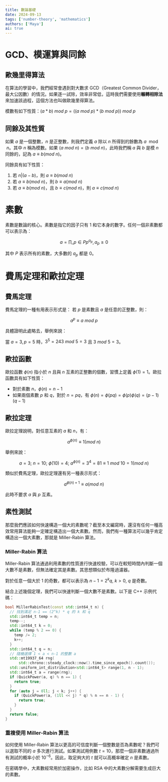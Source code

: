 ```yaml
---
title: 數論基礎
date: 2024-09-13
tags: ['number-theory', 'mathematics']
authors: ['Maya']
ai: true
---
```


# GCD、模運算與同餘

## 歐幾里得算法

在算法的學習中，我們經常會遇到對大數求 GCD（Greatest Common Divider，最大公因數）的情況。如果逐一試除，效率非常低，這時我們需要使用**輾轉相除法**來加速該過程，這個方法也叫做歐幾里得算法。

模數有如下性質：$(a*b)\ mod \ p=((a\ mod \ p)*(b \ mod \ p))\ mod\ p$

## 同餘及其性質

如果 $a$ 是一個整數，$n$ 是正整數，則我們定義 $a$ 除以 $n$ 所得到的餘數為 $a \mod n$。其中 $n$ 稱為模數。如果 $(a\ mod\ n)=(b\ mod \ n)$，此時我們稱 $a$ 與 $b$ 是模 $n$ 同餘的，記為 $a\equiv b(mod \ n)$。

同餘具有如下性質：

1. 若 $n|(a-b)$，則 $a\equiv b(mod \ n)$
2. 若 $a\equiv b(mod \ n)$，則 $b\equiv a(mod \ n)$
3. 若 $a\equiv b(mod \ n)$，且 $b\equiv c(mod \ n)$，則 $a\equiv c(mod \ n)$

# 素數

素數是數論的核心。素數是指它的因子只有 1 和它本身的數字。任何一個非素數都可以表示為：

$$ a= \prod \limits\_{p \in P} p^{a_p}, a_p \geq 0$$

其中 $P$ 表示所有的素數，大多數的 $a_p$ 都是 0。

# 費馬定理和歐拉定理

## 費馬定理

費馬定理的一種有用表示形式是：
若 $p$ 是素數且 $a$ 是任意的正整數，則：

$$a^p\equiv a \ mod \ p$$

具體證明此處略去，舉例來說：

當 $a=3, p=5$ 時，$3^5=243\ mod\  5 = 3$ 且 $3\  mod\  5 = 3$。

## 歐拉函數

歐拉函數 $\phi(n)$ 指小於 $n$ 且與 $n$ 互素的正整數的個數，習慣上定義 $\phi(1)=1$。歐拉函數具有如下性質：

- 對於素數 $n$，$\phi(n)=n-1$
- 如果兩個素數 $p$ 和 $q$，對於 $n=pq$，有 $\phi(n)=\phi (pq)=\phi (p) \phi (q)=(p-1)(q-1)$

## 歐拉定理

歐拉定理說明，對任意互素的 $a$ 和 $n$，有：

$$a^{\phi(n)} \equiv 1(mod \ n)$$

舉例來說：

$$a=3;\ n=10;\ \phi(10)=4;\ a^{\phi(n)}=3^4=81\equiv 1\  mod \ 10 = 1(mod \ n)$$

類似於費馬定理，歐拉定理還有另一種表示形式：

$$a^{\phi(n)+1}\equiv a(mod \ n)$$

此時不要求 $a$ 與 $p$ 互素。

## 素性測試

那麼我們應該如何快速構造一個大的素數呢？截至本文編寫時，還沒有任何一種高效常用算法能夠一定確定構造出一個大素數。然而，我們有一種算法可以幾乎肯定構造出一個大素數，那就是 Miller-Rabin 算法。

### Miller-Rabin 算法

Miller-Rabin 算法通過利用素數的性質進行快速校驗，可以在較短時間內判斷一個大數不是素數，但無法確定其是素數。其思想類似於布隆過濾器。

對於任意一個大於 1 的奇數，都可以表示為 $n-1=2^kq,\ k > 0,\ q$ 是奇數。

結合上述幾個定理，我們可以快速判斷一個大數不是素數。以下是 C++ 示例代碼：

```cpp
bool MillerRabinTest(const std::int64_t n) {
  // 找到滿足 n-1 == (2^k) * q 的 k 和 q
  std::int64_t temp = n;
  temp--;
  std::int64_t k = 0;
  while (temp % 2 == 0) {
    temp /= 2;
    k++;
  }
  std::int64_t q = n;
  // 隨機選擇 1 < a < n-1 的整數 a
  std::mt19937_64 rng(
      std::chrono::steady_clock::now().time_since_epoch().count());
  std::uniform_int_distribution<std::int64_t> range(1, n - 1);
  std::int64_t a = range(rng);
  if (QuickPower(a, q) % n == 1) {
    return true;
  }
  for (auto j = 0ll; j < k; j++) {
    if (QuickPower(a, (1ll << j) * q) % n == n - 1) {
      return true;
    }
  }
  return false;
}
```

### 重複使用 Miller-Rabin 算法

如何使用 Miller-Rabin 算法以更高的可信度判斷一個整數是否為素數呢？我們可以選取不同的 $a$ 多次進行測試。如果測試用例數 $t=10$，那麼一個非素數通過所有測試的概率小於 $10^{-6}$。因此，取足夠大的 $t$ 就可以高概率確定 $n$ 是素數。

在密碼學中，大素數經常用於加密操作，比如 RSA 中的大素數分解需要生成巨大的素數。
